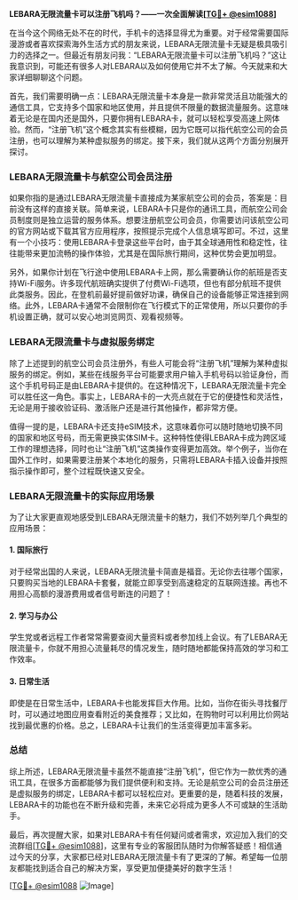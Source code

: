 **LEBARA无限流量卡可以注册飞机吗？——一次全面解读[[TG💪+ @esim1088](https://t.me/s/esim1088)]**

在当今这个网络无处不在的时代，手机卡的选择显得尤为重要。对于经常需要国际漫游或者喜欢探索海外生活方式的朋友来说，LEBARA无限流量卡无疑是极具吸引力的选择之一。但最近有朋友问我：“LEBARA无限流量卡可以注册飞机吗？”这让我意识到，可能还有很多人对LEBARA以及如何使用它并不太了解。今天就来和大家详细聊聊这个问题。

首先，我们需要明确一点：LEBARA无限流量卡本身是一款非常灵活且功能强大的通信工具，它支持多个国家和地区使用，并且提供不限量的数据流量服务。这意味着无论是在国内还是国外，只要你拥有LEBARA卡，就可以轻松享受高速上网体验。然而，“注册飞机”这个概念其实有些模糊，因为它既可以指代航空公司的会员注册，也可以理解为某种虚拟服务的绑定。接下来，我们就从这两个方面分别展开探讨。

### LEBARA无限流量卡与航空公司会员注册

如果你指的是通过LEBARA无限流量卡直接成为某家航空公司的会员，答案是：目前没有这样的直接关联。简单来说，LEBARA卡只是你的通讯工具，而航空公司会员制度则是独立运营的服务体系。想要注册航空公司会员，你需要访问该航空公司的官方网站或下载其官方应用程序，按照提示完成个人信息填写即可。不过，这里有一个小技巧：使用LEBARA卡登录这些平台时，由于其全球通用性和稳定性，往往能带来更加流畅的操作体验，尤其是在国际旅行期间，这种优势会更加明显。

另外，如果你计划在飞行途中使用LEBARA卡上网，那么需要确认你的航班是否支持Wi-Fi服务。许多现代航班确实提供了付费Wi-Fi选项，但也有部分航班不提供此类服务。因此，在登机前最好提前做好功课，确保自己的设备能够正常连接到网络。此外，LEBARA卡通常不会限制你在飞行模式下的正常使用，所以只要你的手机设置正确，就可以安心地浏览网页、观看视频等。

### LEBARA无限流量卡与虚拟服务绑定

除了上述提到的航空公司会员注册外，有些人可能会将“注册飞机”理解为某种虚拟服务的绑定。例如，某些在线服务平台可能要求用户输入手机号码以验证身份，而这个手机号码正是由LEBARA卡提供的。在这种情况下，LEBARA无限流量卡完全可以胜任这一角色。事实上，LEBARA卡的一大亮点就在于它的便捷性和灵活性，无论是用于接收验证码、激活账户还是进行其他操作，都非常方便。

值得一提的是，LEBARA卡还支持eSIM技术，这意味着你可以随时随地切换不同的国家和地区号码，而无需更换实体SIM卡。这种特性使得LEBARA卡成为跨区域工作的理想选择，同时也让“注册飞机”这类操作变得更加高效。举个例子，当你在国外工作时，如果需要注册某个本地化的服务，只需将LEBARA卡插入设备并按照指示操作即可，整个过程既快速又安全。

### LEBARA无限流量卡的实际应用场景

为了让大家更直观地感受到LEBARA无限流量卡的魅力，我们不妨列举几个典型的应用场景：

#### 1. 国际旅行
对于经常出国的人来说，LEBARA无限流量卡简直是福音。无论你去往哪个国家，只要购买当地的LEBARA卡套餐，就能立即享受到高速稳定的互联网连接。再也不用担心高额的漫游费用或者信号断连的问题了！

#### 2. 学习与办公
学生党或者远程工作者常常需要查阅大量资料或者参加线上会议。有了LEBARA无限流量卡，你就不用担心流量耗尽的情况发生，随时随地都能保持高效的学习和工作效率。

#### 3. 日常生活
即使是在日常生活中，LEBARA卡也能发挥巨大作用。比如，当你在街头寻找餐厅时，可以通过地图应用查看附近的美食推荐；又比如，在购物时可以利用比价网站找到最优惠的价格。总之，LEBARA卡让我们的生活变得更加丰富多彩。

### 总结

综上所述，LEBARA无限流量卡虽然不能直接“注册飞机”，但它作为一款优秀的通讯工具，在很多方面都能够为我们提供便利和支持。无论是航空公司的会员注册还是虚拟服务的绑定，LEBARA卡都可以轻松应对。更重要的是，随着科技的发展，LEBARA卡的功能也在不断升级和完善，未来它必将成为更多人不可或缺的生活助手。

最后，再次提醒大家，如果对LEBARA卡有任何疑问或者需求，欢迎加入我们的交流群组[[TG💪+ @esim1088](https://t.me/s/esim1088)]，这里有专业的客服团队随时为你解答疑惑！相信通过今天的分享，大家都已经对LEBARA无限流量卡有了更深的了解。希望每一位朋友都能找到适合自己的解决方案，享受更加便捷美好的数字生活！

[[TG💪+ @esim1088](https://t.me/s/esim1088) ![Image](https://i.postimg.cc/4NQfJmqS/Snipaste-2025-05-13-00-14-12.png)]